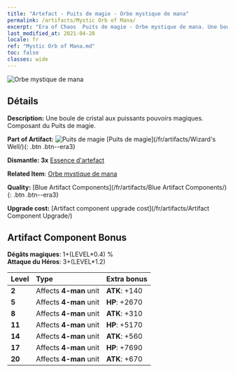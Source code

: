 ```yaml
---
title: "Artefact - Puits de magie - Orbe mystique de mana"
permalink: /artifacts/Mystic Orb of Mana/
excerpt: "Era of Chaos  Puits de magie - Orbe mystique de mana. Une boule de cristal aux puissants pouvoirs magiques. Composant du Puits de magie."
last_modified_at: 2021-04-28
locale: fr
ref: "Mystic Orb of Mana.md"
toc: false
classes: wide
---
```


 ![Orbe mystique de mana](/images/t/artifact_40213.png)



## Détails

 **Description:** Une boule de cristal aux puissants pouvoirs magiques. Composant du Puits de magie.

 **Part of Artifact:** ![Puits de magie](/images/t/icon_artifact_21.png) [Puits de magie](/fr/artifacts/Wizard's Well/){: .btn .btn--era3}

 **Dismantle: 3x** [Essence d'artefact](/ItemsFR/con_905/)

 **Related Item**: [Orbe mystique de mana](/ItemsFR/art_114/)

 **Quality:** [Blue Artifact Components](/fr/artifacts/Blue Artifact Components/){: .btn .btn--era3}

 **Upgrade cost:** [Artifact component upgrade cost](/fr/artifacts/Artifact Component Upgrade/)

## Artifact Component Bonus

  **Dégâts magiques**: 1+(LEVEL\*0.4) %<br/>**Attaque du Héros**: 3+(LEVEL\*1.2)

  |  Level  | Type |    Extra bonus  | 
  |:--------|:-----|:----------------| 
  | **2** | Affects **4-man** unit | **ATK**: +140 | 
  | **5** | Affects **4-man** unit | **HP**: +2670 | 
  | **8** | Affects **4-man** unit | **ATK**: +310 | 
  | **11** | Affects **4-man** unit | **HP**: +5170 | 
  | **14** | Affects **4-man** unit | **ATK**: +560 | 
  | **17** | Affects **4-man** unit | **HP**: +7690 | 
  | **20** | Affects **4-man** unit | **ATK**: +670 | 
